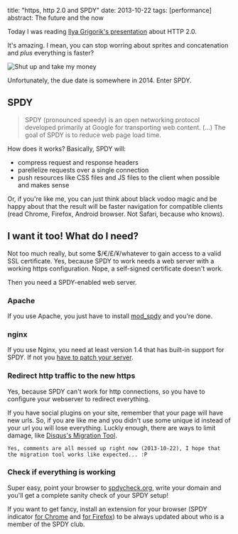 title: "https, http 2.0 and SPDY"
date: 2013-10-22
tags: [performance]
abstract: The future and the now

Today I was reading [Ilya Grigorik's presentation](https://docs.google.com/presentation/d/1eqae3OBCxwWswOsaWMAWRpqnmrVVrAfPQclfSqPkXrA/present#slide=id.p19) about HTTP 2.0.

It's amazing. I mean, you can stop worring about sprites and concatenation and _plus_ everything is faster?

<img src="http://www.reactiongifs.com/wp-content/uploads/2012/11/take-my-money.gif" alt="Shut up and take my money">

Unfortunately, the due date is somewhere in 2014. Enter SPDY.

## SPDY

<blockquote cite="http://en.wikipedia.org/wiki/SPDY">
  SPDY (pronounced speedy) is an open networking protocol developed primarily at Google for transporting web content. (...) The goal of SPDY is to reduce web page load time.
</blockquote>

How does it works? Basically, SPDY will:

- compress request and response headers
- parellelize requests over a single connection
- push resources like CSS files and JS files to the client when possible and makes sense

Or, if you're like me, you can just think about black vodoo magic and be happy about that the result will be faster navigation for compatible clients (read Chrome, Firefox, Android browser. Not Safari, because who knows).

## I want it too! What do I need?

Not too much really, but some $/€/£/¥/whatever to gain access to a valid SSL certificate. Yes, because SPDY to work needs a web server with a working https configuration. Nope, a self-signed certificate doesn't work.

Then you need a SPDY-enabled web server.

### Apache
If you use Apache, you just have to install [mod_spdy](https://developers.google.com/speed/spdy/mod_spdy/) and you're done.

### nginx

If you use Nginx, you need at least version 1.4 that has built-in support for SPDY. If not you [have to patch your server](http://nginx.org/patches/spdy/README.txt).

### Redirect http traffic to the new https

Yes, because SPDY can't work for http connections, so you have to configure your webserver to redirect everything.

If you have social plugins on your site, remember that your page will have new urls. So, if you are like me and you didn't use some unique id instead of your url you will lose everything. Luckly enough, there are ways to limit damage, like [Disqus's Migration Tool](http://help.disqus.com/customer/portal/articles/286778-migration-tools).

    Yes, comments are all messed up right now (2013-10-22), I hope that the migration tool works like expected... :P

### Check if everything is working

Super easy, point your browser to [spdycheck.org](http://spdycheck.org/#riccardo.forina.me), write your domain and you'll get a complete sanity check of your SPDY setup!

If you want to get fancy, install an extension for your browser (SPDY indicator [for Chrome](https://chrome.google.com/webstore/detail/spdy-indicator/mpbpobfflnpcgagjijhmgnchggcjblin) and [for Firefox](https://addons.mozilla.org/it/firefox/addon/spdy-indicator/reviews/)) to be always updated about who is a member of the SPDY club.
